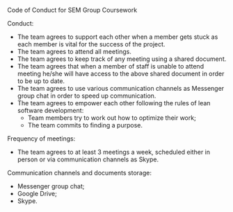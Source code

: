 Code of Conduct for SEM Group Coursework

Conduct:
- The team agrees to support each other when a member gets stuck as each member is vital
for the success of the project.
- The team agrees to attend all meetings.
- The team agrees to keep track of any meeting using a shared document.
- The team agrees that when a member of staff is unable to attend meeting he/she will have
access to the above shared document in order to be up to date.
- The team agrees to use various communication channels as Messenger group chat in order
to speed up communication.
- The team agrees to empower each other following the rules of lean software development:
  - Team members try to work out how to optimize their work;
  -  The team commits to finding a purpose.

Frequency of meetings:
- The team agrees to at least 3 meetings a week, scheduled either in person or via
communication channels as Skype.

Communication channels and documents storage:
- Messenger group chat;
- Google Drive;
- Skype.
